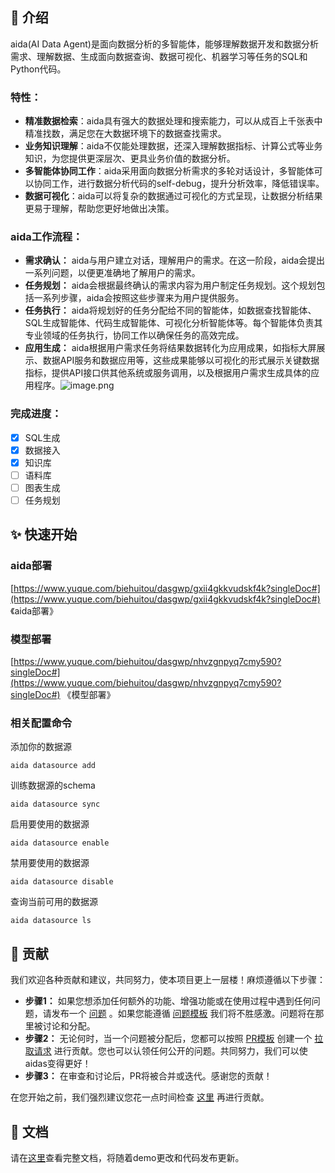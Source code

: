 ## 📖 介绍
aida(AI Data Agent)是面向数据分析的多智能体，能够理解数据开发和数据分析需求、理解数据、生成面向数据查询、数据可视化、机器学习等任务的SQL和Python代码。
### 特性：

- **精准数据检索**：aida具有强大的数据处理和搜索能力，可以从成百上千张表中精准找数，满足您在大数据环境下的数据查找需求。
- **业务知识理解**：aida不仅能处理数据，还深入理解数据指标、计算公式等业务知识，为您提供更深层次、更具业务价值的数据分析。
- **多智能体协同工作**：aida采用面向数据分析需求的多轮对话设计，多智能体可以协同工作，进行数据分析代码的self-debug，提升分析效率，降低错误率。
- **数据可视化**：aida可以将复杂的数据通过可视化的方式呈现，让数据分析结果更易于理解，帮助您更好地做出决策。
### aida工作流程：
- **需求确认：** aida与用户建立对话，理解用户的需求。在这一阶段，aida会提出一系列问题，以便更准确地了解用户的需求。
- **任务规划：** aida会根据最终确认的需求内容为用户制定任务规划。这个规划包括一系列步骤，aida会按照这些步骤来为用户提供服务。
- **任务执行：** aida将规划好的任务分配给不同的智能体，如数据查找智能体、SQL生成智能体、代码生成智能体、可视化分析智能体等。每个智能体负责其专业领域的任务执行，协同工作以确保任务的高效完成。
- **应用生成：** aida根据用户需求任务将结果数据转化为应用成果，如指标大屏展示、数据API服务和数据应用等，这些成果能够以可视化的形式展示关键数据指标，提供API接口供其他系统或服务调用，以及根据用户需求生成具体的应用程序。![image.png](https://cdn.nlark.com/yuque/0/2024/png/197719/1710300903035-88553d9f-c683-4495-b48a-21ac46ec9c15.png#averageHue=%23f8f8f7&clientId=u2097a547-b42e-4&from=paste&height=433&id=zTI5J&originHeight=866&originWidth=1880&originalType=binary&ratio=2&rotation=0&showTitle=false&size=365231&status=done&style=none&taskId=ua5950672-3b82-42fc-b39f-bcffdb77ff4&title=&width=940)

### 完成进度：

- [x] SQL生成
- [x] 数据接入
- [x] 知识库
- [ ] 语料库
- [ ] 图表生成
- [ ] 任务规划

## ✨ 快速开始
### aida部署
[https://www.yuque.com/biehuitou/dasgwp/gxii4gkkvudskf4k?singleDoc#](https://www.yuque.com/biehuitou/dasgwp/gxii4gkkvudskf4k?singleDoc#) 《aida部署》
### 模型部署
[https://www.yuque.com/biehuitou/dasgwp/nhvzgnpyq7cmy590?singleDoc#](https://www.yuque.com/biehuitou/dasgwp/nhvzgnpyq7cmy590?singleDoc#) 《模型部署》
### 相关配置命令
添加你的数据源
```
aida datasource add
```
训练数据源的schema
```
aida datasource sync
```
启用要使用的数据源
```
aida datasource enable
```
禁用要使用的数据源
```
aida datasource disable
```
查询当前可用的数据源
```
aida datasource ls
```


## 👏 贡献
我们欢迎各种贡献和建议，共同努力，使本项目更上一层楼！麻烦遵循以下步骤：

- **步骤1：** 如果您想添加任何额外的功能、增强功能或在使用过程中遇到任何问题，请发布一个 [问题](https://github.com/hitsz-ids/SQLAgent/issues) 。如果您能遵循 [问题模板](https://github.com/hitsz-ids/SQLAgent/issues/1) 我们将不胜感激。问题将在那里被讨论和分配。
- **步骤2：** 无论何时，当一个问题被分配后，您都可以按照 [PR模板](https://github.com/hitsz-ids/SQLAgent/pulls) 创建一个 [拉取请求](https://github.com/hitsz-ids/SQLAgent/pulls) 进行贡献。您也可以认领任何公开的问题。共同努力，我们可以使aidas变得更好！
- **步骤3：** 在审查和讨论后，PR将被合并或迭代。感谢您的贡献！

在您开始之前，我们强烈建议您花一点时间检查 [这里](https://github.com/hitsz-ids/SQLAgent/blob/developing/CONTRIBUTING.md) 再进行贡献。
## 📖 文档
请在[这里](https://dataagent.readthedocs.io/zh/latest/index.html#)查看完整文档，将随着demo更改和代码发布更新。
